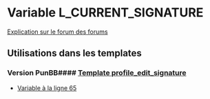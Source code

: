# Variable L_CURRENT_SIGNATURE
[Explication sur le forum des forums](http://forum.forumactif.com/t294113-listing-des-variables#L_CURRENT_SIGNATURE)
## Utilisations dans les templates
### Version PunBB#### [Template profile_edit_signature](punbb/profile_edit_signature.md)
* [Variable à la ligne 65](../punbb/profile_edit_signature.tpl#L65)